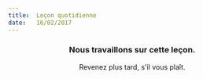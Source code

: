 ```yaml
---
title:  Leçon quotidienne
date:   16/02/2017
---
```


### <center>Nous travaillons sur cette leçon.</center>
<center>Revenez plus tard, s'il vous plaît.</center>